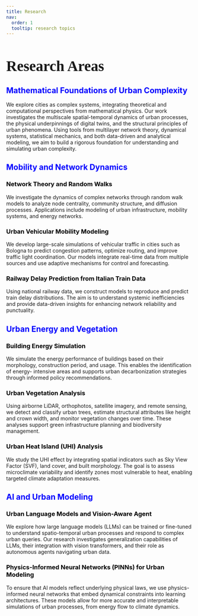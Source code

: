 ```yaml
---
title: Research
nav:
  order: 1
  tooltip: research topics
---
```

<h1 style="font-family: 'Georgia', serif; font-size: 40px;">Research Areas</h1>


<h2 style="color: blue; text-align: left;">Mathematical Foundations of Urban Complexity</h2>

We explore cities as complex systems, integrating theoretical and computational perspectives from mathematical physics. Our work investigates the multiscale spatial-temporal dynamics of urban processes, the physical underpinnings of digital twins, and the structural principles of urban phenomena. Using tools from multilayer network theory, dynamical systems, statistical mechanics, and both data-driven and analytical modeling, we aim to build a rigorous foundation for understanding and simulating urban complexity.


<h2 style="color: blue; text-align: left;">Mobility and Network Dynamics</h2>

<h3 style="color: black; text-align: left;">Network Theory and Random Walks</h3>
We investigate the dynamics of complex networks through random walk models to analyze node centrality, community structure, and diffusion processes. Applications include modeling of urban infrastructure, mobility systems, and energy networks.

<h3 style="color: black; text-align: left;">Urban Vehicular Mobility Modeling</h3>
We develop large-scale simulations of vehicular traffic in cities such as Bologna to predict congestion patterns, optimize routing, and improve traffic light coordination. Our models integrate real-time data from multiple sources and use adaptive mechanisms for control and forecasting.

<h3 style="color: black; text-align: left;">Railway Delay Prediction from Italian Train Data</h3>
Using national railway data, we construct models to reproduce and predict train delay distributions. The aim is to understand systemic inefficiencies and provide data-driven insights for enhancing network reliability and punctuality.


<h2 style="color: blue; text-align: left;">Urban Energy and Vegetation</h2>

<h3 style="color: black; text-align: left;">Building Energy Simulation</h3>
We simulate the energy performance of buildings based on their morphology, construction period, and usage. This enables the identification of energy- intensive areas and supports urban decarbonization strategies through informed policy recommendations.

<h3 style="color: black; text-align: left;">Urban Vegetation Analysis</h3>
Using airborne LiDAR, orthophotos, satellite imagery, and remote sensing, we detect and classify urban trees, estimate structural attributes like height and crown width, and monitor vegetation changes over time. These analyses support green infrastructure planning and biodiversity management.

<h3 style="color: black; text-align: left;">Urban Heat Island (UHI) Analysis</h3>
We study the UHI effect by integrating spatial indicators such as Sky View Factor (SVF), land cover, and built morphology. The goal is to assess microclimate variability and identify zones most vulnerable to heat, enabling targeted climate adaptation measures.


<h2 style="color: blue; text-align: left;">AI and Urban Modeling</h2>

<h3 style="color: black; text-align: left;">Urban Language Models and Vision-Aware Agent</h3>
We explore how large language models (LLMs) can be trained or fine-tuned to understand spatio-temporal urban processes and respond to complex urban queries. Our research investigates generalization capabilities of LLMs, their integration with vision transformers, and their role as autonomous agents navigating urban data.

<h3 style="color: black; text-align: left;">Physics-Informed Neural Networks (PINNs) for Urban Modeling</h3>
To ensure that AI models reflect underlying physical laws, we use physics- informed neural networks that embed dynamical constraints into learning architectures. These models allow for more accurate and interpretable simulations of urban processes, from energy flow to climate dynamics.
